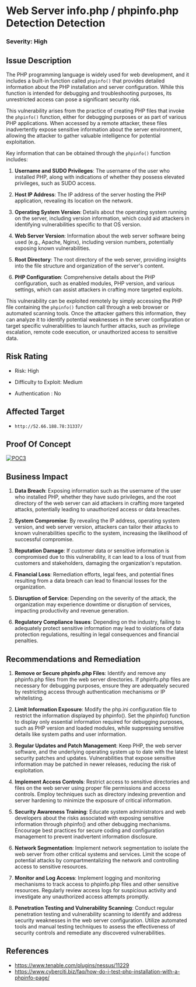 ﻿# Web Server info.php / phpinfo.php Detection Detection

### Severity: High

## Issue Description


The PHP programming language is widely used for web development, and it includes a built-in function called `phpinfo()` that provides detailed information about the PHP installation and server configuration. While this function is intended for debugging and troubleshooting purposes, its unrestricted access can pose a significant security risk.

This vulnerability arises from the practice of creating PHP files that invoke the `phpinfo()` function, either for debugging purposes or as part of various PHP applications. When accessed by a remote attacker, these files inadvertently expose sensitive information about the server environment, allowing the attacker to gather valuable intelligence for potential exploitation.

Key information that can be obtained through the `phpinfo()` function includes:

1.  **Username and SUDO Privileges**: The username of the user who installed PHP, along with indications of whether they possess elevated privileges, such as SUDO access.
    
2.  **Host IP Address**: The IP address of the server hosting the PHP application, revealing its location on the network.
    
3.  **Operating System Version**: Details about the operating system running on the server, including version information, which could aid attackers in identifying vulnerabilities specific to that OS version.
    
4.  **Web Server Version**: Information about the web server software being used (e.g., Apache, Nginx), including version numbers, potentially exposing known vulnerabilities.
    
5.  **Root Directory**: The root directory of the web server, providing insights into the file structure and organization of the server's content.
    
6.  **PHP Configuration**: Comprehensive details about the PHP configuration, such as enabled modules, PHP version, and various settings, which can assist attackers in crafting more targeted exploits.
    

This vulnerability can be exploited remotely by simply accessing the PHP file containing the `phpinfo()` function call through a web browser or automated scanning tools. Once the attacker gathers this information, they can analyze it to identify potential weaknesses in the server configuration or target specific vulnerabilities to launch further attacks, such as privilege escalation, remote code execution, or unauthorized access to sensitive data.


## Risk Rating

-   Risk: High
    
-   Difficulty to Exploit: Medium
    
-   Authentication : No

## Affected Target

-     http://52.66.188.78:31337/


## Proof Of Concept


<a href="https://ibb.co/BNFc6V1"><img src="https://i.ibb.co/M6QZ1DX/POC3.png" alt="POC3" border="0"></a>

## Business Impact

1.  **Data Breach**: Exposing information such as the username of the user who installed PHP, whether they have sudo privileges, and the root directory of the web server can aid attackers in crafting more targeted attacks, potentially leading to unauthorized access or data breaches.
    
2.  **System Compromise**: By revealing the IP address, operating system version, and web server version, attackers can tailor their attacks to known vulnerabilities specific to the system, increasing the likelihood of successful compromise.
    
3.  **Reputation Damage**: If customer data or sensitive information is compromised due to this vulnerability, it can lead to a loss of trust from customers and stakeholders, damaging the organization's reputation.
    
4.  **Financial Loss**: Remediation efforts, legal fees, and potential fines resulting from a data breach can lead to financial losses for the organization.
    
5.  **Disruption of Service**: Depending on the severity of the attack, the organization may experience downtime or disruption of services, impacting productivity and revenue generation.
    
6.  **Regulatory Compliance Issues**: Depending on the industry, failing to adequately protect sensitive information may lead to violations of data protection regulations, resulting in legal consequences and financial penalties.

## Recommendations and Remediation

1.  **Remove or Secure phpinfo.php Files**: Identify and remove any phpinfo.php files from the web server directories. If phpinfo.php files are necessary for debugging purposes, ensure they are adequately secured by restricting access through authentication mechanisms or IP whitelisting.
    
2.  **Limit Information Exposure**: Modify the php.ini configuration file to restrict the information displayed by phpinfo(). Set the phpinfo() function to display only essential information required for debugging purposes, such as PHP version and loaded modules, while suppressing sensitive details like system paths and user information.
    
3.  **Regular Updates and Patch Management**: Keep PHP, the web server software, and the underlying operating system up to date with the latest security patches and updates. Vulnerabilities that expose sensitive information may be patched in newer releases, reducing the risk of exploitation.
    
4.  **Implement Access Controls**: Restrict access to sensitive directories and files on the web server using proper file permissions and access controls. Employ techniques such as directory indexing prevention and server hardening to minimize the exposure of critical information.
    
5.  **Security Awareness Training**: Educate system administrators and web developers about the risks associated with exposing sensitive information through phpinfo() and other debugging mechanisms. Encourage best practices for secure coding and configuration management to prevent inadvertent information disclosure.
    
6.  **Network Segmentation**: Implement network segmentation to isolate the web server from other critical systems and services. Limit the scope of potential attacks by compartmentalizing the network and controlling access to sensitive resources.
    
7.  **Monitor and Log Access**: Implement logging and monitoring mechanisms to track access to phpinfo.php files and other sensitive resources. Regularly review access logs for suspicious activity and investigate any unauthorized access attempts promptly.
    
8.  **Penetration Testing and Vulnerability Scanning**: Conduct regular penetration testing and vulnerability scanning to identify and address security weaknesses in the web server configuration. Utilize automated tools and manual testing techniques to assess the effectiveness of security controls and remediate any discovered vulnerabilities.



## References

 - https://www.tenable.com/plugins/nessus/11229
 - https://www.cyberciti.biz/faq/how-do-i-test-php-installation-with-a-phpinfo-page/


